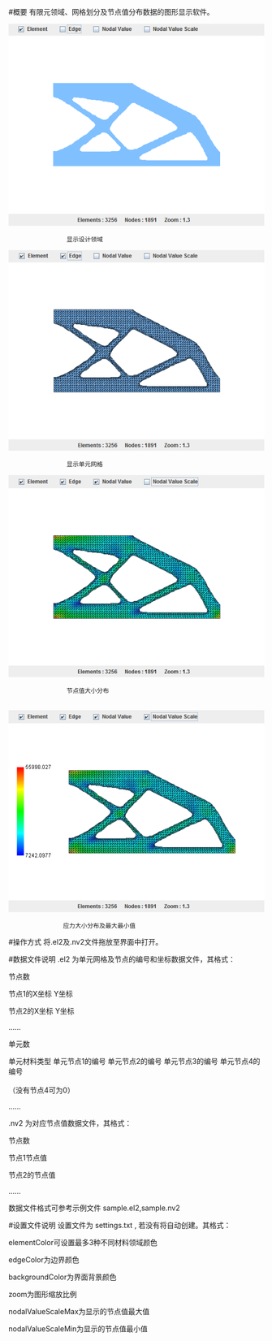 #概要
  有限元领域、网格划分及节点值分布数据的图形显示软件。  
  
  ![](https://github.com/kong0102/FEM-2DViewer/blob/master/screenshots1.png)   
  
                    显示设计领域   
    
    
  ![](https://github.com/kong0102/FEM-2DViewer/blob/master/screenshots2.png)   
  
                    显示单元网格   
    
    
  ![](https://github.com/kong0102/FEM-2DViewer/blob/master/screenshots3.png)   
  
                    节点值大小分布   
    
    
  ![](https://github.com/kong0102/FEM-2DViewer/blob/master/screenshots4.png)   
  
                   应力大小分布及最大最小值   
    
    
#操作方式
  将.el2及.nv2文件拖放至界面中打开。
  
#数据文件说明
  .el2 为单元网格及节点的编号和坐标数据文件，其格式：   
  
  节点数    
  
  节点1的X坐标 Y坐标   
  
  节点2的X坐标 Y坐标   
  
  ......   
  
  单元数  
  
  单元材料类型 单元节点1的编号 单元节点2的编号 单元节点3的编号 单元节点4的编号<br/>  
  （没有节点4可为0）  
  
  ......  
  
   
   
  .nv2 为对应节点值数据文件，其格式：  
  
  节点数  
  
  节点1节点值  
  
  节点2的节点值  
  
  ......  
  

  数据文件格式可参考示例文件 sample.el2,sample.nv2
  
#设置文件说明
  设置文件为 settings.txt , 若没有将自动创建。其格式：  
  
  elementColor可设置最多3种不同材料领域颜色  
  
  edgeColor为边界颜色  
  
  backgroundColor为界面背景颜色  
  
  zoom为图形缩放比例  
  
  nodalValueScaleMax为显示的节点值最大值  
  
  nodalValueScaleMin为显示的节点值最小值  
  
